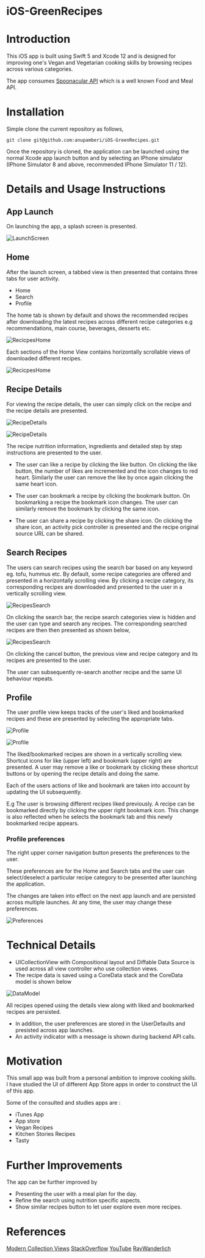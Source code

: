 # iOS-GreenRecipes

# Introduction

This iOS app is built using Swift 5 and Xcode 12 and is designed for improving one's  Vegan and Vegetarian cooking skills by browsing recipes
across various categories.

The app consumes [Spoonacular API](https://spoonacular.com/food-api) which is a well known Food and Meal API.

# Installation

Simple clone the current repository as follows,

`git clone git@github.com:anupamberi/iOS-GreenRecipes.git`

Once the repository is cloned, the application can be launched using the normal Xcode app launch button and by selecting an IPhone
simulator (IPhone Simulator 8 and above, recommended IPhone Simulator 11 / 12).


# Details and Usage Instructions

## App Launch

On launching the app, a splash screen is presented.

![LaunchScreen](screenshots/LaunchScreen.png)

## Home

After the launch screen,  a tabbed view  is then presented that contains three tabs for user activity.

- Home
- Search
- Profile

The home tab is shown by default and shows the recommended recipes after downloading the latest recipes across different recipe categories e.g recommendations, main course, beverages, desserts etc.

![RecicpesHome](screenshots/RecipesHomeViewController2.png)

Each sections of the Home View contains horizontally scrollable views of downloaded different recipes.

![RecicpesHome](screenshots/RecipesHomeViewController1.png)

## Recipe Details

For viewing the recipe details,  the user can simply click on the recipe and the recipe details are presented.

![RecipeDetails](screenshots/RecipeDetailViewController1.png)

![RecipeDetails](screenshots/RecipeDetailViewController2.png)

The recipe nutrition information, ingredients and detailed step by step instructions are presented to the user.

- The user can like a recipe by clicking the like button. On clicking the like button, the number of likes are incremented and the icon changes
to red heart. Similarly the user can remove the like by once again clicking the same heart icon.

- The user can bookmark a recipe by clicking the bookmark button. On bookmarking a recipe  the bookmark icon changes. The user can
similarly remove the bookmark by clicking the same icon.

- The user can share a recipe by clicking the share icon. On clicking the share icon, an activity pick controller is presented and the recipe
original source URL can be shared.

## Search Recipes

The users can search recipes using the search bar based on any keyword eg. tofu, hummus etc.
By default, some recipe categories are offered and presented in a horizontally scrolling view. By clicking a recipe category, its corresponding
recipes are downloaded and presented to the user in a vertically scrolling view.

![RecipesSearch](screenshots/RecipesSearchViewController1.png)

On clicking the search bar, the recipe search categories view is hidden and the user can type and search any recipes.
The corresponding searched recipes are then then presented as shown below,

![RecipesSearch](screenshots/RecipesSearchViewController2.png)

On clicking the cancel button, the previous view and recipe category and its recipes are presented to the user.

The user can subsequently re-search another recipe and the same UI behaviour repeats.

## Profile

The user profile view keeps tracks of the user's liked and bookmarked recipes and these are presented by selecting the appropriate tabs.

![Profile](screenshots/ProfileViewController1.png)

![Profile](screenshots/ProfileViewController2.png)

The liked/bookmarked recipes are shown in a vertically scrolling view. Shortcut icons for like (upper left) and bookmark (upper right) are
presented. A user may remove a like or bookmark by clicking these shortcut buttons or by opening the recipe details and doing the same.

Each of the users actions of like and bookmark are taken into account by updating the UI subsequently.

E.g The user is browsing different recipes liked previously. A recipe can be bookmarked directly by clicking the upper right bookmark icon.
This change is also reflected when he selects the bookmark tab and this newly bookmarked recipe appears.

### Profile preferences

The right upper corner navigation button presents the preferences to the user.

These preferences are for the Home and Search tabs and the user can select/deselect a particular recipe category to be presented
after launching the application.

The changes are taken into effect on the next app launch and are persisted across multiple launches. At any time, the user may change
these preferences.

![Preferences](screenshots/PreferencesViewController.png)


# Technical Details

- UICollectionView with Compositional layout and Diffable Data Source is used across all view controller who use collection views. 
- The recipe data is saved using a CoreData stack and the CoreData model is shown below

![DataModel](screenshots/DataModel.png)

All recipes opened using the details view along with liked and bookmarked recipes are persisted.

- In addition, the user preferences are stored in the UserDefaults and presisted across app launches.
- An activity indicator with a message is shown during backend API calls.

# Motivation

This small app was built from a personal ambition to improve cooking skills. I have studied the UI of different App Store apps in order to 
construct the UI of this app.

Some of the consulted and studies apps are :

- iTunes App
- App store
- Vegan Recipes
- Kitchen Stories Recipes
- Tasty


# Further Improvements

The app can be further improved by

- Presenting the user with a meal plan for the day.
- Refine the search using nutrition specific aspects.
- Show similar recipes button to let user explore even more recipes.

# References

[Modern Collection Views](https://developer.apple.com/documentation/uikit/views_and_controls/collection_views/implementing_modern_collection_views)
[StackOverflow](https://stackoverflow.com)
[YouTube](https://www.youtube.com)
[RayWanderlich](https://www.raywenderlich.com)
